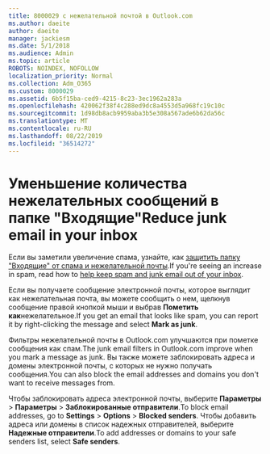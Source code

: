 ```yaml
---
title: 8000029 с нежелательной почтой в Outlook.com
ms.author: daeite
author: daeite
manager: jackiesm
ms.date: 5/1/2018
ms.audience: Admin
ms.topic: article
ROBOTS: NOINDEX, NOFOLLOW
localization_priority: Normal
ms.collection: Adm_O365
ms.custom: 8000029
ms.assetid: 6b5f15ba-ced9-4215-8c23-3ec1962a283a
ms.openlocfilehash: 420062f38f4c288ed9dc8a4553d5a968fc19c10c
ms.sourcegitcommit: 1d98db8acb9959aba3b5e308a567ade6b62da56c
ms.translationtype: MT
ms.contentlocale: ru-RU
ms.lasthandoff: 08/22/2019
ms.locfileid: "36514272"
---
```

# <a name="reduce-junk-email-in-your-inbox"></a><span data-ttu-id="6481d-102">Уменьшение количества нежелательных сообщений в папке "Входящие"</span><span class="sxs-lookup"><span data-stu-id="6481d-102">Reduce junk email in your inbox</span></span>

<span data-ttu-id="6481d-103">Если вы заметили увеличение спама, узнайте, как [защитить папку "Входящие" от спама и нежелательной почты](https://go.microsoft.com/fwlink/p/?linkid=873140).</span><span class="sxs-lookup"><span data-stu-id="6481d-103">If you're seeing an increase in spam, read how to [help keep spam and junk email out of your inbox](https://go.microsoft.com/fwlink/p/?linkid=873140).</span></span>
  
<span data-ttu-id="6481d-104">Если вы получаете сообщение электронной почты, которое выглядит как нежелательная почта, вы можете сообщить о нем, щелкнув сообщение правой кнопкой мыши и выбрав **Пометить как**нежелательное.</span><span class="sxs-lookup"><span data-stu-id="6481d-104">If you get an email that looks like spam, you can report it by right-clicking the message and select **Mark as junk**.</span></span> 
  
<span data-ttu-id="6481d-105">Фильтры нежелательной почты в Outlook.com улучшаются при пометке сообщения как спам.</span><span class="sxs-lookup"><span data-stu-id="6481d-105">The junk email filters in Outlook.com improve when you mark a message as junk.</span></span> <span data-ttu-id="6481d-106">Вы также можете заблокировать адреса и домены электронной почты, с которых не нужно получать сообщения.</span><span class="sxs-lookup"><span data-stu-id="6481d-106">You can also block the email addresses and domains you don't want to receive messages from.</span></span>
  
<span data-ttu-id="6481d-107">Чтобы заблокировать адреса электронной почты, выберите **Параметры** \> **Параметры** \> **Заблокированные отправители**.</span><span class="sxs-lookup"><span data-stu-id="6481d-107">To block email addresses, go to **Settings** \> **Options** \> **Blocked senders**.</span></span> <span data-ttu-id="6481d-108">Чтобы добавить адреса или домены в список надежных отправителей, выберите **Надежные отправители**.</span><span class="sxs-lookup"><span data-stu-id="6481d-108">To add addresses or domains to your safe senders list, select **Safe senders**.</span></span> 
  

